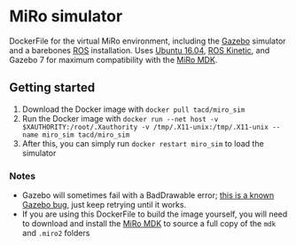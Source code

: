 # MiRo simulator
DockerFile for the virtual MiRo environment, including the [Gazebo](http://gazebosim.org/) simulator and a barebones [ROS](http://www.ros.org/) installation. Uses [Ubuntu 16.04](http://releases.ubuntu.com/16.04/), [ROS Kinetic](http://wiki.ros.org/kinetic), and Gazebo 7 for maximum compatibility with the [MiRo MDK](http://labs.consequentialrobotics.com/miro-e/software/).

## Getting started
1. Download the Docker image with `docker pull tacd/miro_sim`
2. Run the Docker image with `docker run --net host -v $XAUTHORITY:/root/.Xauthority -v /tmp/.X11-unix:/tmp/.X11-unix --name miro_sim tacd/miro_sim`
3. After this, you can simply run `docker restart miro_sim` to load the simulator

### Notes
* Gazebo will sometimes fail with a BadDrawable error; [this is a known Gazebo bug](https://github.com/vvv-school/assignment_computed-torque/issues/3#issuecomment-364370433), just keep retrying until it works. 
* If you are using this DockerFile to build the image yourself, you will need to download and install the [MiRo MDK](http://labs.consequentialrobotics.com/miro-e/software/) to source a full copy of the `mdk` and `.miro2` folders
